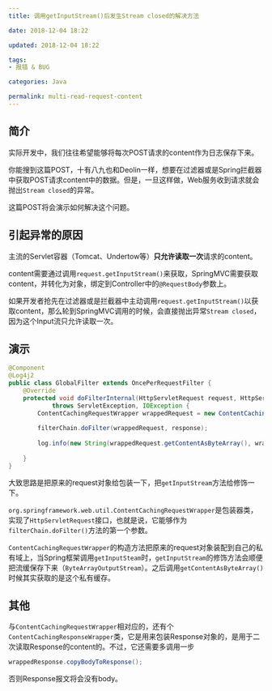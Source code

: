 ```yaml
---
title: 调用getInputStream()后发生Stream closed的解决方法

date: 2018-12-04 18:22

updated: 2018-12-04 18:22

tags:
- 报错 & BUG

categories: Java

permalink: multi-read-request-content
---
```




## 简介

实际开发中，我们往往希望能够将每次POST请求的content作为日志保存下来。

你能搜到这篇POST，十有八九也和Deolin一样，想要在过滤器或是Spring拦截器中获取POST请求content中的数据。但是，一旦这样做，Web服务收到请求就会抛出`Stream closed`的异常。

这篇POST将会演示如何解决这个问题。



## 引起异常的原因

主流的Servlet容器（Tomcat、Undertow等）**只允许读取一次**请求的content。

content需要通过调用`request.getInputStream()`来获取，SpringMVC需要获取content，并转化为对象，绑定到Controller中的`@RequestBody`参数上。

如果开发者抢先在过滤器或是拦截器中主动调用`request.getInputStream()`以获取content，那么轮到SpringMVC调用的时候，会直接抛出异常`Stream closed`，因为这个Input流只允许读取一次。



## 演示

~~~java
@Component
@Log4j2
public class GlobalFilter extends OncePerRequestFilter {
    @Override
    protected void doFilterInternal(HttpServletRequest request, HttpServletResponse response, FilterChain filterChain)
            throws ServletException, IOException {
        ContentCachingRequestWrapper wrappedRequest = new ContentCachingRequestWrapper(request);
           
        filterChain.doFilter(wrappedRequest, response);
           
        log.info(new String(wrappedRequest.getContentAsByteArray(), wrappedRequest.getCharacterEncoding()));
       
    }    
}
~~~



大致思路是把原来的request对象给包装一下，把`getInputStream`方法给修饰一下。

`org.springframework.web.util.ContentCachingRequestWrapper`是包装器类，实现了`HttpServletRequest`接口，也就是说，它能够作为`filterChain.doFilter()`方法的第一个参数。

`ContentCachingRequestWrapper`的构造方法把原来的request对象装配到自己的私有域上，当Spring框架调用`getInputSteam`时，`getInputStream`的修饰方法会顺便把流缓保存下来（`ByteArrayOutputStream`）。之后调用`getContentAsByteArray()`时候其实获取的是这个私有缓存。



## 其他

与`ContentCachingRequestWrapper`相对应的，还有个`ContentCachingResponseWrapper`类，它是用来包装Response对象的，是用于二次读取Response的content的。不过，它还需要多调用一步

~~~java
wrappedResponse.copyBodyToResponse();
~~~

否则Response报文将会没有body。